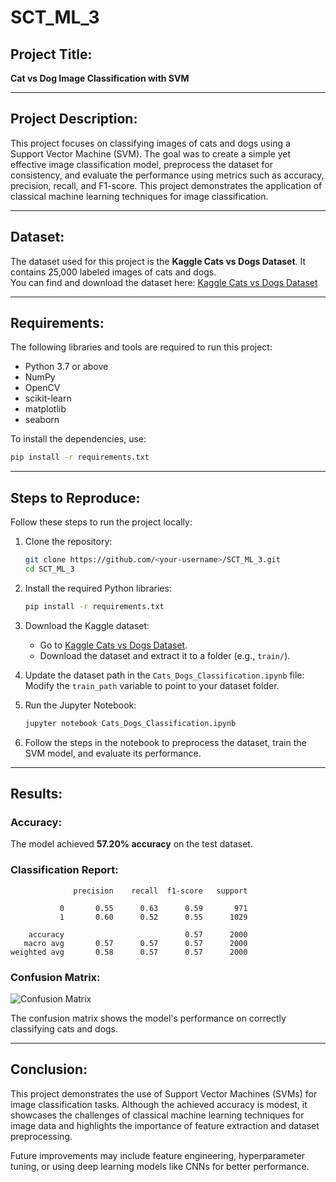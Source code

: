 # SCT_ML_3  

## Project Title:  
**Cat vs Dog Image Classification with SVM**

---

## Project Description:  
This project focuses on classifying images of cats and dogs using a Support Vector Machine (SVM). The goal was to create a simple yet effective image classification model, preprocess the dataset for consistency, and evaluate the performance using metrics such as accuracy, precision, recall, and F1-score. This project demonstrates the application of classical machine learning techniques for image classification.

---

## Dataset:  
The dataset used for this project is the **Kaggle Cats vs Dogs Dataset**. It contains 25,000 labeled images of cats and dogs.  
You can find and download the dataset here: [Kaggle Cats vs Dogs Dataset](https://www.kaggle.com/competitions/dogs-vs-cats)

---

## Requirements:  
The following libraries and tools are required to run this project:  
- Python 3.7 or above  
- NumPy  
- OpenCV  
- scikit-learn  
- matplotlib  
- seaborn  

To install the dependencies, use:  
```bash
pip install -r requirements.txt
```

---

## Steps to Reproduce:  
Follow these steps to run the project locally:  

1. Clone the repository:  
   ```bash
   git clone https://github.com/<your-username>/SCT_ML_3.git
   cd SCT_ML_3
   ```

2. Install the required Python libraries:  
   ```bash
   pip install -r requirements.txt
   ```

3. Download the Kaggle dataset:  
   - Go to [Kaggle Cats vs Dogs Dataset](https://www.kaggle.com/competitions/dogs-vs-cats).  
   - Download the dataset and extract it to a folder (e.g., `train/`).

4. Update the dataset path in the `Cats_Dogs_Classification.ipynb` file:  
   Modify the `train_path` variable to point to your dataset folder.  

5. Run the Jupyter Notebook:  
   ```bash
   jupyter notebook Cats_Dogs_Classification.ipynb
   ```

6. Follow the steps in the notebook to preprocess the dataset, train the SVM model, and evaluate its performance.

---

## Results:  

### **Accuracy**:  
The model achieved **57.20% accuracy** on the test dataset.

### **Classification Report:**  
```
              precision    recall  f1-score   support

           0       0.55      0.63      0.59       971
           1       0.60      0.52      0.55      1029

    accuracy                           0.57      2000
   macro avg       0.57      0.57      0.57      2000
weighted avg       0.58      0.57      0.57      2000
```

### **Confusion Matrix:**  
![Confusion Matrix](results/confusion_matrix.png)

The confusion matrix shows the model's performance on correctly classifying cats and dogs.

---

## Conclusion:  
This project demonstrates the use of Support Vector Machines (SVMs) for image classification tasks. Although the achieved accuracy is modest, it showcases the challenges of classical machine learning techniques for image data and highlights the importance of feature extraction and dataset preprocessing.

Future improvements may include feature engineering, hyperparameter tuning, or using deep learning models like CNNs for better performance.
